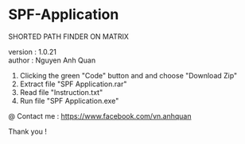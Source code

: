 # SPF-Application
SHORTED PATH FINDER ON MATRIX  

version : 1.0.21 \
author : Nguyen Anh Quan


1. Clicking the green "Code" button and and choose "Download Zip"
2. Extract file "SPF Application.rar"
3. Read file "Instruction.txt"
4. Run file "SPF Application.exe" 

@ Contact me : https://www.facebook.com/vn.anhquan

Thank you !



